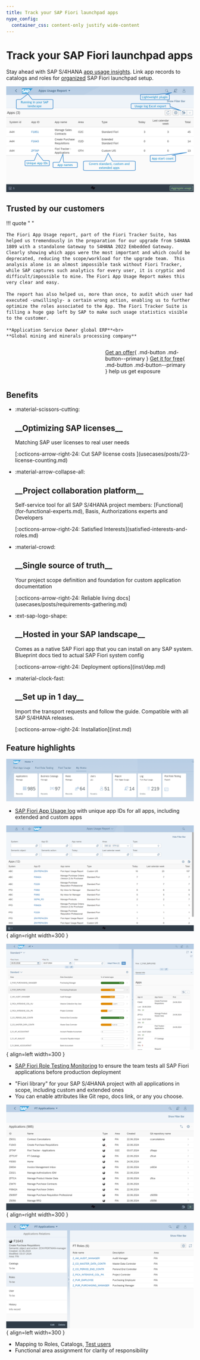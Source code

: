 ```yaml
---
title: Track your SAP Fiori launchpad apps
nype_config:
  container_css: content-only justify wide-content
---
```


# Track your SAP Fiori launchpad apps

Stay ahead with SAP S/4HANA [app usage insights](https://help.fioriappsusage.org). Link app records to catalogs and roles for [organized](satisfied-interests-and-roles.md) SAP Fiori launchpad setup.

[![Fiori Tracker Tiles](res/fau-ss.png)](res/fau-ss.png)

## Trusted by our customers

!!! quote " "

    The Fiori App Usage report, part of the Fiori Tracker Suite, has helped us tremendously in the preparation for our upgrade from S4HANA 1809 with a standalone Gateway to S4HANA 2022 Embedded Gateway. Clearly showing which apps were the most important and which could be deprecated, reducing the scope/workload for the upgrade team.  This analysis alone is an almost impossible task without Fiori Tracker, while SAP captures such analytics for every user, it is cryptic and difficult/impossible to mine. The Fiori App Usage Report makes this very clear and easy.

    The report has also helped us, more than once, to audit which user had executed -unwillingly- a certain wrong action, enabling us to further optimize the roles associated to the App. The Fiori Tracker Suite is filling a huge gap left by SAP to make such usage statistics visible to the customer.

    **Application Service Owner global ERP**<br>
    **Global mining and minerals processing company**

<div style="display: grid; grid-template-columns: repeat(auto-fit, minmax(240px, 1fr));" markdown>
<div class="grid cards" markdown>

<!-- 
    ext:latest_blog_posts | 
    root=customer-list; 
    amount=3; 
    display=markdown; 
    title=:material-package-variant-closed-check:{ .lg .middle } See who is unlocking the potential of its SAP S/4HANA; 
    read_more=:octicons-arrow-right-24: Featured installations;
-->

</div>

<div style="padding: 0 1em; display: flex; align-items: center;" markdown>

[Get an offer](offer.md){ .md-button .md-button--primary } [Get it for free](free-offer.md){ .md-button .md-button--primary } help us get exposure

</div>
</div>

## Benefits

<div class="nype-exploded-cards" markdown>
<ul markdown>

<li markdown>
<div class="nype-exploded-card-icon" markdown>
  :material-scissors-cutting:
</div>
<div class="nype-exploded-card-description" markdown>
  <h2 markdown>__Optimizing SAP licenses__</h2>
<p markdown>
  Matching SAP user licenses to real user needs
</p>
<p markdown>
  [:octicons-arrow-right-24: Cut SAP license costs ](usecases/posts/23-license-counting.md)
</p>
</div>
</li>

<li markdown>
<div class="nype-exploded-card-icon" markdown>
  :material-arrow-collapse-all:
</div>
<div class="nype-exploded-card-description" markdown>
  <h2 markdown>__Project collaboration platform__</h2>
<p markdown>
  Self-service tool for all SAP S/4HANA project members: [Functional](for-functional-experts.md), Basis, Authorizations experts and Developers
</p>
<p markdown>
  [:octicons-arrow-right-24: Satisfied Interests](satisfied-interests-and-roles.md)
</p>
</div>
</li>

<li markdown>
<div class="nype-exploded-card-icon" markdown>
  :material-crowd:
</div>
<div class="nype-exploded-card-description" markdown>
  <h2 markdown>__Single source of truth__</h2>
<p markdown>
  Your project scope definition and foundation for custom application documentation
</p>
<p markdown>
  [:octicons-arrow-right-24: Reliable living docs](usecases/posts/requirements-gathering.md)
</p>
</div>
</li>

<li markdown>
<div class="nype-exploded-card-icon" markdown>
  :ext-sap-logo-shape:
</div>
<div class="nype-exploded-card-description" markdown>
  <h2 markdown>__Hosted in your SAP landscape__</h2>
<p markdown>
  Comes as a native SAP Fiori app that you can install on any SAP system. Blueprint docs tied to actual SAP Fiori system config
</p>
<p markdown>
  [:octicons-arrow-right-24: Deployment options](inst/dep.md)
</p>
</div>
</li>

<li markdown>
<div class="nype-exploded-card-icon" markdown>
  :material-clock-fast:
</div>
<div class="nype-exploded-card-description" markdown>
  <h2 markdown>__Set up in 1 day__</h2>
<p markdown>
  Import the transport requests and follow the guide. Compatible with all SAP S/4HANA releases.
</p>
<p markdown>
  [:octicons-arrow-right-24: Installation](inst.md)
</p>
</div>
</li>

</ul>
</div>



## Feature highlights

[![Fiori Tracker Tiles](res/ss00.png)](res/ss00.png)

<div class="grid" markdown>

- [SAP Fiori App Usage log](https://help.fioriappsusage.org) with unique app IDs for all apps, including extended and custom apps

[![Application detail screen](res/ss03.png)](res/ss03.png){ align=right width=300 } 

</div>


<div class="grid" markdown>

[![SAP Fiori Role Testing](res/ss04.png)](res/ss04.png){ align=left width=300 } 

- [SAP Fiori Role Testing Monitoring](https://fioriroletesting.com) to ensure the team tests all SAP Fiori applications before production deployment

</div>

<div class="grid" markdown>

- "Fiori library" for your SAP S/4HANA project with all applications in scope, including custom and extended ones
- You can enable attributes like Git repo, docs link, or any you choose.

[![Application list](res/ss01.png)](res/ss01.png){ align=right width=300 } 

</div>

<div class="grid" markdown>

[![Application detail screen](res/ss02.png)](res/ss02.png){ align=left width=300 } 

- Mapping to Roles, Catalogs, [Test users](sap-fiori-test-users/overview.md)
- Functional area assignment for clarity of responsibility

</div>



